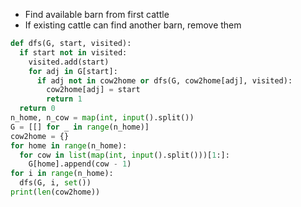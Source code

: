 * Find available barn from first cattle
* If existing cattle can find another barn, remove them

```py
def dfs(G, start, visited):
  if start not in visited:
    visited.add(start)
    for adj in G[start]:
      if adj not in cow2home or dfs(G, cow2home[adj], visited):
        cow2home[adj] = start
        return 1
  return 0
n_home, n_cow = map(int, input().split())
G = [[] for _ in range(n_home)]
cow2home = {}
for home in range(n_home):
  for cow in list(map(int, input().split()))[1:]:
    G[home].append(cow - 1)
for i in range(n_home):
  dfs(G, i, set())
print(len(cow2home))
```
